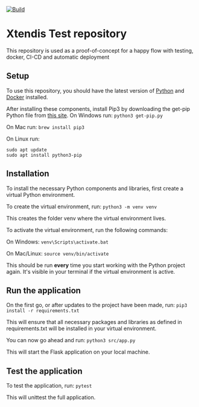 [![Build](https://github.com/martinjanssenn/Xtendis-Demo/actions/workflows/build_test.yml/badge.svg)](https://github.com/martinjanssenn/Xtendis-Demo/actions/workflows/build_test.yml)

# Xtendis Test repository
This repository is used as a proof-of-concept for a happy flow with testing, docker, CI-CD and automatic deployment


## Setup
To use this repository, you should have the latest version of [Python](https://www.python.org/downloads/) and [Docker](https://docs.docker.com/engine/install/) installed.

After installing these components, install Pip3 by downloading the get-pip Python file from [this site](https://bootstrap.pypa.io).
On Windows run:
`python3 get-pip.py`

On Mac run:
`brew install pip3`

On Linux run:
```
sudo apt update
sudo apt install python3-pip
```

## Installation
To install the necessary Python components and libraries, first create a virtual Python environment.

To create the virtual environment, run:
`python3 -m venv venv`

This creates the folder venv where the virtual environment lives.

To activate the virtual environment, run the following commands:

On Windows:
`venv\Scripts\activate.bat`

On Mac/Linux:
`source venv/bin/activate`

This should be run <b>every</b> time you start working with the Python project again. It's visible in your terminal if the virtual environment is active.

## Run the application

On the first go, or after updates to the project have been made, run:
`pip3 install -r requirements.txt`

This will ensure that all necessary packages and libraries as defined in requirements.txt will be installed in your virtual environment. 

You can now go ahead and run:
`python3 src/app.py`

This will start the Flask application on your local machine. 

## Test the application
To test the application, run:
`pytest`

This will unittest the full application.

